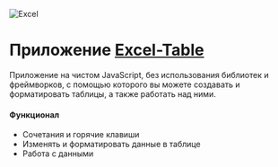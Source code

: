 ![Excel](https://learnexceltricks.com/wp-content/uploads/2020/01/logo.png "Logo Excel")

# Приложение [Excel-Table](https://artyom2509.github.io/my-excel/)

Приложение на чистом JavaScript, без использования библиотек и фреймворков, с помощью которого вы можете создавать и форматировать таблицы, а также работать над ними.


#### Функционал 
 
- Сочетания и горячие клавиши 
- Изменять и форматировать данные в таблице 
- Работа с данными
